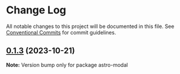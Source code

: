 # Change Log

All notable changes to this project will be documented in this file.
See [Conventional Commits](https://conventionalcommits.org) for commit guidelines.

## [0.1.3](https://github.com/xexiu/astro-components/compare/v0.1.2...v0.1.3) (2023-10-21)

**Note:** Version bump only for package astro-modal
